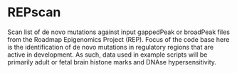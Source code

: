 # REPscan
Scan list of de novo mutations against input gappedPeak or broadPeak files from the Roadmap Epigenomics Project (REP). Focus of the code base here is the identification of de novo mutations in regulatory regions that are active in development. As such, data used in example scripts will be primarily adult or fetal brain histone marks and DNAse hypersensitivity.
